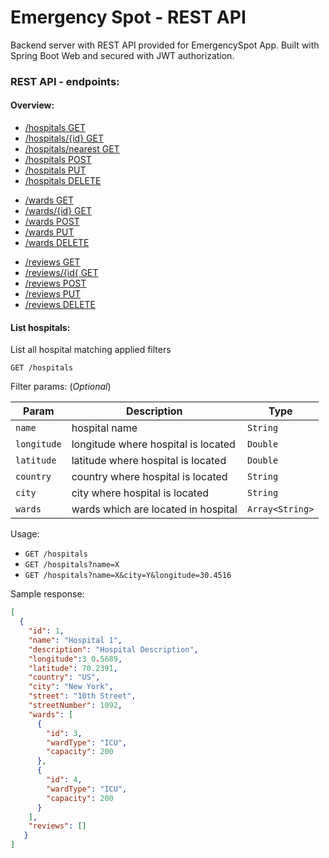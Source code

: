 # Emergency Spot - REST API

Backend server with REST API provided for EmergencySpot App. Built with Spring Boot Web and secured with JWT authorization.


### REST API - endpoints:

#### Overview:

* [/hospitals GET](#list-hospitals)
* [/hospitals/{id} GET](#find-one-hospital)
* [/hospitals/nearest GET](#find-nearest-hospital)
* [/hospitals POST](#create-hospital)
* [/hospitals PUT](#update-hospital)
* [/hospitals DELETE](#delete-hospital)
+ [/wards GET](#list-wards)
+ [/wards/{id} GET](#find-one-ward)
+ [/wards POST](#create-ward)
+ [/wards PUT](#update-ward)
+ [/wards DELETE](#delete-ward)
* [/reviews GET](#list-reviews)
* [/reviews/{id{ GET](#find-one-review)
* [/reviews POST](#create-review)
* [/reviews PUT](#update-review)
* [/reviews DELETE](#delete-review)


#### List hospitals:

List all hospital matching applied filters

`GET /hospitals`

Filter params: (*Optional*)

| Param       | Description                         | Type            |
| ----------- | ----------------------------------- | --------------- |
| `name`      | hospital name                       | `String`        |
| `longitude` | longitude where hospital is located | `Double`        |
| `latitude`  | latitude where hospital is located  | `Double`        |
| `country`   | country where hospital is located   | `String`        |
| `city`      | city where hospital is located      | `String`        |
| `wards`     | wards which are located in hospital | `Array<String>` |

Usage:

+ `GET /hospitals`
+ `GET /hospitals?name=X`
+ `GET /hospitals?name=X&city=Y&longitude=30.4516`

Sample response:

```json
[
  {
    "id": 1,
    "name": "Hospital 1",
    "description": "Hospital Description",
    "longitude":3 0.5689,
    "latitude": 70.2391,
    "country": "US",
    "city": "New York",
    "street": "10th Street",
    "streetNumber": 1092,
    "wards": [
      {
        "id": 3,
        "wardType": "ICU", 
        "capacity": 200
      },
      {
        "id": 4,
        "wardType": "ICU",
        "capacity": 200
      }
    ],
    "reviews": []
   }
]
```